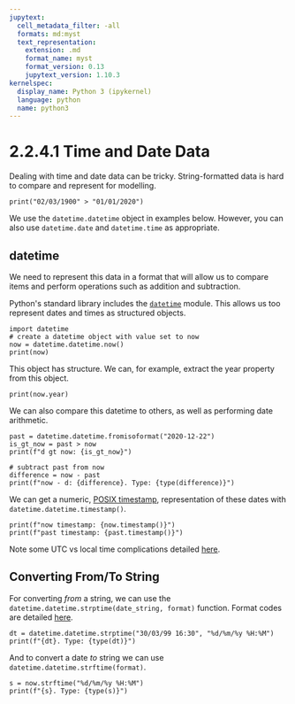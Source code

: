 ```yaml
---
jupytext:
  cell_metadata_filter: -all
  formats: md:myst
  text_representation:
    extension: .md
    format_name: myst
    format_version: 0.13
    jupytext_version: 1.10.3
kernelspec:
  display_name: Python 3 (ipykernel)
  language: python
  name: python3
---
```


# 2.2.4.1 Time and Date Data

Dealing with time and date data can be tricky. String-formatted data is hard to compare and represent for modelling.

```{code-cell} ipython3
print("02/03/1900" > "01/01/2020")
```

We use the `datetime.datetime` object in examples below. However, you can also use `datetime.date` and `datetime.time` as appropriate.

## datetime

We need to represent this data in a format that will allow us to compare items and perform operations such as addition and subtraction.

Python's standard library includes the [`datetime`](https://docs.python.org/3/library/datetime.html) module.
This allows us too represent dates and times as structured objects.

```{code-cell} ipython3
import datetime
# create a datetime object with value set to now
now = datetime.datetime.now()
print(now)
```

This object has structure. We can, for example, extract the year property from this object.

```{code-cell} ipython3
print(now.year)
```

We can also compare this datetime to others, as well as performing date arithmetic.

```{code-cell} ipython3
past = datetime.datetime.fromisoformat("2020-12-22")
is_gt_now = past > now
print(f"d gt now: {is_gt_now}")

# subtract past from now
difference = now - past
print(f"now - d: {difference}. Type: {type(difference)}")
```

We can get a numeric, [POSIX timestamp](https://en.wikipedia.org/wiki/Unix_time), representation of these dates with `datetime.datetime.timestamp()`.

```{code-cell} ipython3
print(f"now timestamp: {now.timestamp()}")
print(f"past timestamp: {past.timestamp()}")
```

Note some UTC vs local time complications detailed [here](https://docs.python.org/3/library/datetime.html#datetime.datetime.timestamp).

## Converting From/To String

For converting *from* a string, we can use the `datetime.datetime.strptime(date_string, format)` function. Format codes are detailed [here](https://docs.python.org/3/library/datetime.html#strftime-and-strptime-format-codes).

```{code-cell} ipython3
dt = datetime.datetime.strptime("30/03/99 16:30", "%d/%m/%y %H:%M")
print(f"{dt}. Type: {type(dt)}")
```

And to convert a date *to* string we can use `datetime.datetime.strftime(format)`.

```{code-cell} ipython3
s = now.strftime("%d/%m/%y %H:%M")
print(f"{s}. Type: {type(s)}")
```
